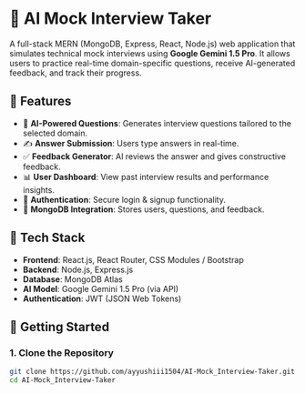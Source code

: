 # 🤖 AI Mock Interview Taker

A full-stack MERN (MongoDB, Express, React, Node.js) web application that simulates technical mock interviews using **Google Gemini 1.5 Pro**. It allows users to practice real-time domain-specific questions, receive AI-generated feedback, and track their progress.

## 🌟 Features

- 🧠 **AI-Powered Questions**: Generates interview questions tailored to the selected domain.
- ✍️ **Answer Submission**: Users type answers in real-time.
- ✅ **Feedback Generator**: AI reviews the answer and gives constructive feedback.
- 📊 **User Dashboard**: View past interview results and performance insights.
- 🔐 **Authentication**: Secure login & signup functionality.
- 💾 **MongoDB Integration**: Stores users, questions, and feedback.

## 🔧 Tech Stack

- **Frontend**: React.js, React Router, CSS Modules / Bootstrap
- **Backend**: Node.js, Express.js
- **Database**: MongoDB Atlas
- **AI Model**: Google Gemini 1.5 Pro (via API)
- **Authentication**: JWT (JSON Web Tokens)

## 🚀 Getting Started

### 1. Clone the Repository

```bash
git clone https://github.com/ayyushiii1504/AI-Mock_Interview-Taker.git
cd AI-Mock_Interview-Taker



